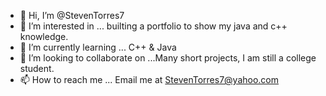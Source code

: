 - 👋 Hi, I’m @StevenTorres7
- 👀 I’m interested in ... builting a portfolio to show my java and c++ knowledge.
- 🌱 I’m currently learning ... C++ & Java
- 💞️ I’m looking to collaborate on ...Many short projects, I am still a college student.
- 📫 How to reach me ... Email me at StevenTorres7@yahoo.com

<!---
StevenTorres7/StevenTorres7 is a ✨ special ✨ repository because its `README.md` (this file) appears on your GitHub profile.
You can click the Preview link to take a look at your changes.
--->
